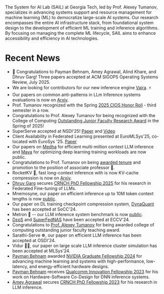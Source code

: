 ---
---

The System for AI Lab (SAIL) at Georgia Tech, led by Prof. Alexey Tumanov, specializes in advancing systems support and resource management for machine learning (ML) to democratize large-scale AI systems. Our research encompasses the entire AI infrastructure stack, from foundational system design to the development of efficient ML training and inference algorithms. By focusing on managing the complete ML lifecycle, SAIL aims to enhance accessibility and efficiency in AI technologies.

# Recent News

- 🎉 Congratulations to Payman Behnam, Amey Agrawal, Alind Khare, and Dhruv Garg! Three papers accepted at ACM SIGOPS Operating Systems Review, July 2025.
- We are looking for contributors for our new inference engine [Vajra](https://project-vajra.github.io/). ⚡️
- Our papers on common anti-patterns in LLm Inference systems evaluations is now on [Arxiv](https://arxiv.org/pdf/2507.09019).
- Prof. Tumanov recognized with the Spring [2025 CIOS Honor Roll](https://blog.ctl.gatech.edu/2025/06/11/spring-2025-honor-roll/) - third semester in a row.
- Congratulations to Prof. Alexey Tumanov for being recognized with the College of Computing [Outstanding Junior Faculty Research Award](https://issuu.com/gt-computing/docs/2025_coc_awards_booklet_v1) in the Spring of 2025!
- SuperServe accepted at NSDI'25! [Paper](https://www.usenix.org/conference/nsdi25/presentation/khare) and [Video](https://www.youtube.com/watch?v=rErbqtM7Lvc)
- Client Availability in Federated Learning presented at EuroMLSys'25, co-located with EuroSys '25. [Paper](https://euromlsys.eu/pdf/euromlsys25-42.pdf)
- Our papers on [Medha](https://arxiv.org/abs/2502.14051) for efficient multi-million context LLM inference and [Maya](https://arxiv.org/pdf/2503.20191) for optimizing deep learning training workloads are now public.
- Congratulations to Prof. Tumanov on being [awarded tenure](https://www.cc.gatech.edu/news/computing-celebrates-2025-faculty-promotion-and-tenure-cases) and promotion to the position of associate professor 🎉.
- RocketKV 🚀, fast long-context inference with is now KV-cache compression is now on [Arxiv](https://arxiv.org/abs/2502.14051).
- [Dhruv Garg](/members/dhruv-garg) secures [CRNCH PhD Fellowship 2025](https://crnch.gatech.edu/phd-fellowships-awarded/) for his research in Federated Fine-tuning of LLMs.
- Mnemosyne, our paper on efficient inference up to 10M token context lengths is now [public](https://arxiv.org/abs/2409.17264).
- Our paper on DL training checkpoint compression system, [DynaQuant](https://arxiv.org/abs/2306.11800) has been accepted at SoCC'24.
- Metron 📐 -- our LLM inference system benchmark is now [public](https://x.com/agrawalamey12/status/1812203186494837226).
- [DεpS](https://arxiv.org/abs/2407.06167) and [SuperFedNAS](https://arxiv.org/abs/2301.10879) have been accepted at ECCV'24.
- Congratulations to [Prof. Alexey Tumanov](/members/alexey-tumanov) for being awarded college of computing outstanding junior faculty teaching award.
- Sarathi-Serve ☸️, our paper on efficient LLM inference has been accepted at OSDI'24.
- Vidur 👳🏽, our paper on large scale LLM inference cluster simulation has been accepted at MLSys'24.
- [Payman Behnam](/members/payman-behnam) awarded [NVIDIA Graduate Fellowship 2024](https://blogs.nvidia.com/blog/graduate-research-fellowships-for-2024/) for advancing machine learning and systems with high-performance, low-latency, and energy-efficient hardware designs.
- [Payman Behnam](/members/payman-behnam) receives [Qualcomm Innovation Fellowship 2023](https://www.qualcomm.com/research/university-relations/innovation-fellowship/winners) for his work on Hardware-Software Co-Design for DNN inference systems.
- [Amey Agrawal](/members/amey-agrawal) secures [CRNCH PhD Fellowship 2023](https://crnch.gatech.edu/phd-fellowships-awarded/) for his research in LLM inference.
